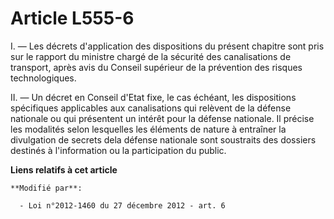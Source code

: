 # Article L555-6

I. ― Les décrets d'application des dispositions du présent chapitre sont pris sur le rapport du ministre chargé de la
sécurité des canalisations de transport, après avis du Conseil supérieur de la prévention des risques technologiques. 

II. ― Un décret en Conseil d'Etat fixe, le cas échéant, les dispositions spécifiques applicables aux canalisations qui
relèvent de la défense nationale ou qui présentent un intérêt pour la défense nationale. Il précise les modalités selon
lesquelles les éléments de nature à entraîner la divulgation de secrets dela défense nationale sont soustraits des dossiers
destinés à l'information ou la participation du public.

**Liens relatifs à cet article**

	**Modifié par**:

	  - Loi n°2012-1460 du 27 décembre 2012 - art. 6
